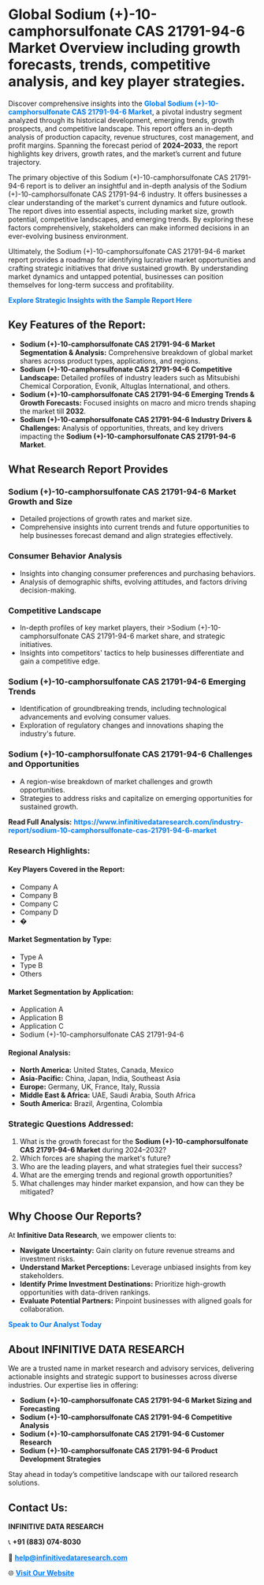 <h1>Global Sodium (+)-10-camphorsulfonate CAS 21791-94-6 Market Overview including growth forecasts, trends, competitive analysis, and key player strategies.</h1>
<p>
Discover comprehensive insights into the 
<a href="https://www.infinitivedataresearch.com/industry-report/sodium-10-camphorsulfonate-cas-21791-94-6-market" rel="dofollow" style="color: #007BFF; text-decoration: none;"><strong>Global Sodium (+)-10-camphorsulfonate CAS 21791-94-6 Market</strong></a>, a pivotal industry segment analyzed through its historical development, emerging trends, growth prospects, and competitive landscape. This report offers an in-depth analysis of production capacity, revenue structures, cost management, and profit margins. Spanning the forecast period of <strong>2024–2033</strong>, the report highlights key drivers, growth rates, and the market’s current and future trajectory.
</p>
<p>
The primary objective of this Sodium (+)-10-camphorsulfonate CAS 21791-94-6 report is to deliver an insightful and in-depth analysis of the Sodium (+)-10-camphorsulfonate CAS 21791-94-6 industry. It offers businesses a clear understanding of the market's current dynamics and future outlook. The report dives into essential aspects, including market size, growth potential, competitive landscapes, and emerging trends. By exploring these factors comprehensively, stakeholders can make informed decisions in an ever-evolving business environment.
</p>
<p>
Ultimately, the Sodium (+)-10-camphorsulfonate CAS 21791-94-6 market report provides a roadmap for identifying lucrative market opportunities and crafting strategic initiatives that drive sustained growth. By understanding market dynamics and untapped potential, businesses can position themselves for long-term success and profitability.
</p>
<p>
<a href="https://www.infinitivedataresearch.com/request-sample/reportId=111623" style="color: #007BFF; text-decoration: none;"><strong>Explore Strategic Insights with the Sample Report Here</strong></a>
</p>

<h2>Key Features of the Report:</h2>
<ul>
<li><strong>Sodium (+)-10-camphorsulfonate CAS 21791-94-6 Market Segmentation & Analysis:</strong> Comprehensive breakdown of global market shares across product types, applications, and regions.</li>
<li><strong>Sodium (+)-10-camphorsulfonate CAS 21791-94-6 Competitive Landscape:</strong> Detailed profiles of industry leaders such as Mitsubishi Chemical Corporation, Evonik, Altuglas International, and others.</li>
<li><strong>Sodium (+)-10-camphorsulfonate CAS 21791-94-6 Emerging Trends & Growth Forecasts:</strong> Focused insights on macro and micro trends shaping the market till <strong>2032</strong>.</li>
<li><strong>Sodium (+)-10-camphorsulfonate CAS 21791-94-6 Industry Drivers & Challenges:</strong> Analysis of opportunities, threats, and key drivers impacting the <strong>Sodium (+)-10-camphorsulfonate CAS 21791-94-6 Market</strong>.</li>
</ul>

<h2>What Research Report Provides</h2>
<h3>Sodium (+)-10-camphorsulfonate CAS 21791-94-6 Market Growth and Size</h3>
<ul>
<li>Detailed projections of growth rates and market size.</li>
<li>Comprehensive insights into current trends and future opportunities to help businesses forecast demand and align strategies effectively.</li>
</ul>

<h3>Consumer Behavior Analysis</h3>
<ul>
<li>Insights into changing consumer preferences and purchasing behaviors.</li>
<li>Analysis of demographic shifts, evolving attitudes, and factors driving decision-making.</li>
</ul>

<h3>Competitive Landscape</h3>
<ul>
<li>In-depth profiles of key market players, their >Sodium (+)-10-camphorsulfonate CAS 21791-94-6 market share, and strategic initiatives.</li>
<li>Insights into competitors' tactics to help businesses differentiate and gain a competitive edge.</li>
</ul>

<h3>Sodium (+)-10-camphorsulfonate CAS 21791-94-6 Emerging Trends</h3>
<ul>
<li>Identification of groundbreaking trends, including technological advancements and evolving consumer values.</li>
<li>Exploration of regulatory changes and innovations shaping the industry's future.</li>
</ul>

<h3>Sodium (+)-10-camphorsulfonate CAS 21791-94-6 Challenges and Opportunities</h3>
<ul>
<li>A region-wise breakdown of market challenges and growth opportunities.</li>
<li>Strategies to address risks and capitalize on emerging opportunities for sustained growth.</li>
</ul>
<p><strong>Read Full Analysis:</strong> <a href="https://www.infinitivedataresearch.com/industry-report/sodium-10-camphorsulfonate-cas-21791-94-6-market" rel="dofollow" style="color: #007BFF; text-decoration: none;"><strong>https://www.infinitivedataresearch.com/industry-report/sodium-10-camphorsulfonate-cas-21791-94-6-market</strong></a></p>
<h3>Research Highlights:</h3>
<h4>Key Players Covered in the Report:</h4>
<ul><li>Company A</li><li>Company B</li><li>Company C</li><li>Company D</li><li>�</li></ul>
<h4>Market Segmentation by Type:</h4>
<ul><li>Type A</li><li>Type B</li><li>Others</li></ul>
<h4>Market Segmentation by Application:</h4>
<ul><li>Application A</li><li>Application B</li><li>Application C</li><li>Sodium (+)-10-camphorsulfonate CAS 21791-94-6</li></ul>

<h4>Regional Analysis:</h4>
<ul>
<li><strong>North America:</strong> United States, Canada, Mexico</li>
<li><strong>Asia-Pacific:</strong> China, Japan, India, Southeast Asia</li>
<li><strong>Europe:</strong> Germany, UK, France, Italy, Russia</li>
<li><strong>Middle East & Africa:</strong> UAE, Saudi Arabia, South Africa</li>
<li><strong>South America:</strong> Brazil, Argentina, Colombia</li>
</ul>

<h3>Strategic Questions Addressed:</h3>
<ol>
<li>What is the growth forecast for the <strong>Sodium (+)-10-camphorsulfonate CAS 21791-94-6 Market</strong> during 2024–2032?</li>
<li>Which forces are shaping the market's future?</li>
<li>Who are the leading players, and what strategies fuel their success?</li>
<li>What are the emerging trends and regional growth opportunities?</li>
<li>What challenges may hinder market expansion, and how can they be mitigated?</li>
</ol>

<h2>Why Choose Our Reports?</h2>
<p>At <strong>Infinitive Data Research</strong>, we empower clients to:</p>
<ul>
<li><strong>Navigate Uncertainty:</strong> Gain clarity on future revenue streams and investment risks.</li>
<li><strong>Understand Market Perceptions:</strong> Leverage unbiased insights from key stakeholders.</li>
<li><strong>Identify Prime Investment Destinations:</strong> Prioritize high-growth opportunities with data-driven rankings.</li>
<li><strong>Evaluate Potential Partners:</strong> Pinpoint businesses with aligned goals for collaboration.</li>
</ul>
<p><a href="https://www.infinitivedataresearch.com/industry-report/sodium-10-camphorsulfonate-cas-21791-94-6-market" rel="dofollow" style="color: #007BFF; text-decoration: none;"><strong>Speak to Our Analyst Today</strong></a></p>

<h2>About INFINITIVE DATA RESEARCH</h2>
<p>We are a trusted name in market research and advisory services, delivering actionable insights and strategic support to businesses across diverse industries. Our expertise lies in offering:</p>
<ul>
<li><strong>Sodium (+)-10-camphorsulfonate CAS 21791-94-6 Market Sizing and Forecasting</strong></li>
<li><strong>Sodium (+)-10-camphorsulfonate CAS 21791-94-6 Competitive Analysis</strong></li>
<li><strong>Sodium (+)-10-camphorsulfonate CAS 21791-94-6 Customer Research</strong></li>
<li><strong>Sodium (+)-10-camphorsulfonate CAS 21791-94-6 Product Development Strategies</strong></li>
</ul>
<p>Stay ahead in today’s competitive landscape with our tailored research solutions.</p>

<h2>Contact Us:</h2>
<p><strong>INFINITIVE DATA RESEARCH</strong></p>
<p>📞 <strong>+91 (883) 074-8030</strong></p>
<p>📧 <strong><a href="mailto:help@infinitivedataresearch.com" style="color: #007BFF;">help@infinitivedataresearch.com</a></strong></p>
<p>🌐 <strong><a href="https://www.infinitivedataresearch.com" rel="dofollow" style="color: #007BFF;">Visit Our Website</a></strong></p>
